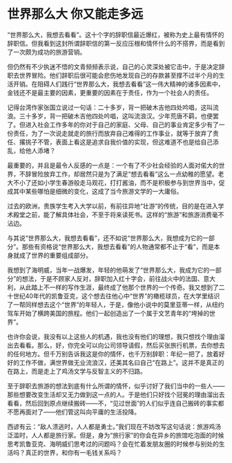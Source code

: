 # 世界那么大 你又能走多远

“世界那么大，我想去看看”。这十个字的辞职信最近爆红，被称为史上最有情怀的辞职信。但我看到这封所谓辞职信的第一反应压根和情怀什么的不搭界，而是看到了一次颇为成功的旅游营销。 

但仍然有不少执迷不悟的文青频频表示说，自己的心灵深处被它击中，于是决定辞职去世界冒险。他们辞职后很可能会悲伤地发现自己的存款甚至撑不过半个月的生活开销。在阻碍人们践行“世界那么大，我想去看看”这一伟大精神的诸多因素中，金钱还不是最主要的因素，更重要的因素在于责任，作为一个社会人的责任。 

记得台湾作家张国立说过一句话：二十多岁，背一把破木吉他四处吟唱，这叫流浪。三十多岁，背一把破木吉他四处吟唱，这叫流浪汉。少年荒唐不羁，也便罢了。但进入社会工作多年的你对于自己的家庭、父母、自己的事业肯定多少有了一份责任，为了一次说走就走的旅行而放弃自己难得的工作事业，就等于放弃了责任、撂挑子不管，表面上看这是追求自我价值的实现，但这难道不也是给自己添乱，给他人添堵？ 

最重要的，并且是最令人反感的一点是：一个有了不少社会经验的人面对偌大的世界，不辞冒险放弃工作，却居然只是为了满足“想去看看”这么一点幼稚的愿望。老大不小了还如小学生春游般走马观花，打打酱油，而不是积极参与到世界当中，促成其中某些哪怕是细微的变化，这成了当今旅游文学的一大庸俗。 

过去的欧洲，贵族学生考入大学以前，有前往异地“壮游”的传统，目的是在进入学术殿堂之前，能了解具体社会，不至于将来读死书。这样的“旅游”和旅游消费毫不沾边。 

与其说“世界那么大，我想去看看”，还不如说“世界那么大，我想成为它的一部分”。那些有资格说“世界那么大，我想去看看”的人物通常都不止于“看”，而是本身就成了世界的重要组成部分。 

我想到了海明威，当年一战爆发，年轻的他萌发了“世界那么大，我成为它的一部分”的想法，于是不顾家人反对，辞职加入红十字会，前往战火中的法国、意大利，从此踏上不一样的写作生涯，最终成了他那个世界的一个传奇。我又想到了二十世纪40年代的凯鲁亚克，这个想去往他心中“世界”的橄榄球员，在大学里结识了一帮同样想去这个“世界”的年轻人，于是，像他小说中的莫里亚蒂一样，从纽约驾车开始了横跨美国的旅程。他们一起创造出了一个属于文艺青年的“垮掉的世界”。 

也许你会说，我没有以上这些人的机遇，我也没有他们的理想，我只想找个理由溜出去看看。那么，好，你完全可以向公司领导请假，然后买张旅行机票，去你想去的任何地方。但千万别告诉我这是你的情怀，也千万别辞职：年纪一把了，放着好好的工作不做，满世界做无业流浪汉，还美其名曰自己“在路上”。这并不是真正的在路上，而是走上了鸡汤文学与反智主义的不归路。 

至于辞职去旅游的想法到底有什么所谓的情怀，似乎讨好了我们当中的一些人——那些想要改变生活却又无力做到这一点的人。于是他们只好找个冠冕的理由溜出去看看，然后回到原点继续搬砖——不，“见过世面”的人们似乎连自己搬砖的事实都不愿再面对了——他们管这叫向平庸的生活投降。 

西谚有云：“敌人溃逃时，人人都是勇士。”我们现在不妨改写这句话说：旅游鸡汤泛滥时，人人都是旅行家。但是，身为“旅行家”的你会在异乡的旅馆吃泡面的时候思考凯鲁亚克、海明威们思考过的问题吗？会在忙着发朋友圈的时候参与别处的生活吗？真正的世界，和你有一毛钱关系吗？